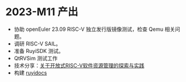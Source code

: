 # 2023-M11 产出

- 协助 openEuler 23.09 RISC-V 独立发行版镜像测试，检查 Qemu 相关问题。
- 调研 RISC-V SAIL。
- 准备 RuyiSDK 测试。
- QtRVSim 测试工作
- 技术分享：[关于开放式RISC-V软件资源管理的探索与实践](https://github.com/ArielHeleneto/anrsm)
- 构建 [ruyidocs](https://github.com/ruyisdk/doc4test/tree/main/docs)